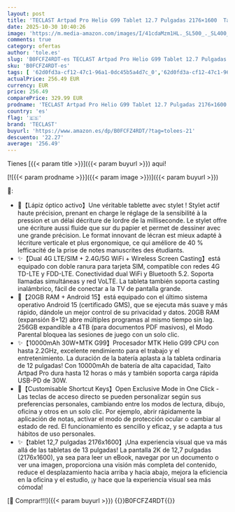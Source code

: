 ```yaml
---
layout: post
title: 'TECLAST Artpad Pro Helio G99 Tablet 12.7 Pulgadas 2176×1600  Tablet Android 15 2.2GHz Octa-Core  20GB RAM+256GB RAM TF 4TB   Doble SIM 4G LTE+5G WiFi/GPS/13MP/10000mAh-30W  con Lapiz 2025'
date: 2025-10-30 10:40:26
image: 'https://m.media-amazon.com/images/I/41cdaMzm1HL._SL500_._SL400_.jpg'
comments: true
category: ofertas
author: 'tole.es'
slug: 'B0FCFZ4RDT-es TECLAST Artpad Pro Helio G99 Tablet 12.7 Pulgadas...'
sku: 'B0FCFZ4RDT-es'
tags: [ '62d0fd3a-cf12-47c1-96a1-0dc45b5a4d7c_0','62d0fd3a-cf12-47c1-96a1-0dc45b5a4d7c_4501','749d7d8e-47fd-431e-8b51-348b70f767e2_0','749d7d8e-47fd-431e-8b51-348b70f767e2_8101','749d7d8e-47fd-431e-8b51-348b70f767e2_9401','Arborist Merchandising Root','Computing & Accessories','Electrónica','Informática','New Arrivals Tech','New Arrivals in Electronics','Self Service','Special Features Stores','Tablets','Vuelta al cole: Informática','android','teclast','🇪🇸', ]
actualPrice: 256.49 EUR
currency: EUR
price: 256.49
comparePrice: 329.99 EUR
prodname: 'TECLAST Artpad Pro Helio G99 Tablet 12.7 Pulgadas 2176×1600  Tablet Android 15 2.2GHz Octa-Core  20GB RAM+256GB RAM TF 4TB   Doble SIM 4G LTE+5G WiFi/GPS/13MP/10000mAh-30W  con Lapiz 2025'
country: 'es'
flag: '🇪🇸'
brand: 'TECLAST'
buyurl: 'https://www.amazon.es/dp/B0FCFZ4RDT/?tag=tolees-21'
descuento: '22.27'
average: '256.49'
---
```


Tienes [{{< param title >}}]({{< param buyurl >}}) aqui!

[![{{< param prodname >}}]({{< param image >}})]({{< param buyurl >}})

🔎:

- 👑【Lápiz óptico activo】Une véritable tablette avec stylet ! Stylet actif haute précision, prenant en charge le réglage de la sensibilité à la pression et un délai décriture de lordre de la milliseconde. Le stylet offre une écriture aussi fluide que sur du papier et permet de dessiner avec une grande précision. Le format innovant de lécran est mieux adapté à lécriture verticale et plus ergonomique, ce qui améliore de 40 % lefficacité de la prise de notes manuscrites des étudiants.
- ✨【Dual 4G LTE/SIM + 2.4G/5G WiFi + Wireless Screen Casting】está equipado con doble ranura para tarjeta SIM, compatible con redes 4G TD-LTE y FDD-LTE. Conectividad dual WiFi y Bluetooth 5.2. Soporta llamadas simultáneas y red VoLTE. La tableta también soporta casting inalámbrico, fácil de conectar a la TV de pantalla grande.
- 👑【20GB RAM + Android 15】está equipado con el último sistema operativo Android 15 (certificado GMS), que se ejecuta más suave y más rápido, dándole un mejor control de su privacidad y datos. 20GB RAM (expansión 8+12) abre múltiples programas al mismo tiempo sin lag. 256GB expandible a 4TB (para documentos PDF masivos), el Modo Parental bloquea las sesiones de juego con un solo clic.
- ✨【10000mAh 30W+MTK G99】Procesador MTK Helio G99 CPU con hasta 2.2GHz, excelente rendimiento para el trabajo y el entretenimiento. La duración de la batería aplasta a la tableta ordinaria de 12 pulgadas! Con 10000mAh de batería de alta capacidad, Taito Artpad Pro dura hasta 12 horas o más y también soporta carga rápida USB-PD de 30W.
- 👑【Customisable Shortcut Keys】Open Exclusive Mode in One Click - Las teclas de acceso directo se pueden personalizar según sus preferencias personales, cambiando entre los modos de lectura, dibujo, oficina y otros en un solo clic. Por ejemplo, abrir rápidamente la aplicación de notas, activar el modo de protección ocular o cambiar al estado de red. El funcionamiento es sencillo y eficaz, y se adapta a tus hábitos de uso personales.
- ✨【tablet 12,7 pulgadas 2176x1600】¡Una experiencia visual que va más allá de las tabletas de 13 pulgadas! La pantalla 2K de 12,7 pulgadas (2176x1600), ya sea para leer un eBook, navegar por un documento o ver una imagen, proporciona una visión más completa del contenido, reduce el desplazamiento hacia arriba y hacia abajo, mejora la eficiencia en la oficina y el estudio, ¡y hace que la experiencia visual sea más cómoda!

[🛒 Comprar!!!]({{< param buyurl >}})
{{<world>}}B0FCFZ4RDT{{</world>}}
